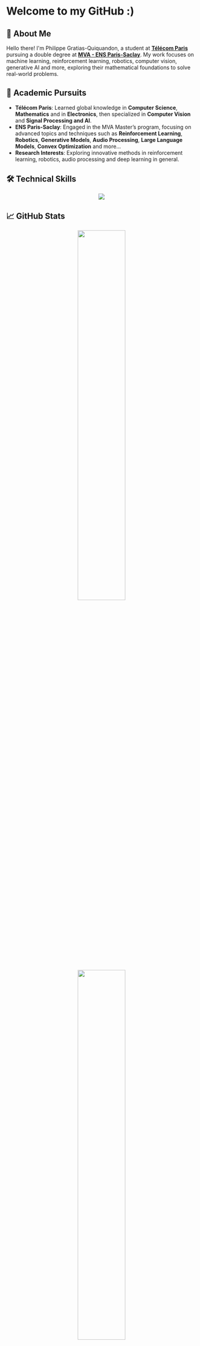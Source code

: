# Welcome to my GitHub :)

## 🌟 About Me

Hello there! I'm Philippe Gratias-Quiquandon, a student at [**Télécom Paris**](https://www.telecom-paris.fr) pursuing a double degree at [**MVA - ENS Paris-Saclay**](https://www.master-mva.com/). My work focuses on machine learning, reinforcement learning, robotics, computer vision, generative AI and more, exploring their mathematical foundations to solve real-world problems.

## 🎯 Academic Pursuits

- **Télécom Paris**: Learned global knowledge in **Computer Science**, **Mathematics** and in **Electronics**, then specialized in **Computer Vision** and **Signal Processing and AI**.
- **ENS Paris-Saclay**: Engaged in the MVA Master’s program, focusing on advanced topics and techniques such as **Reinforcement Learning**, **Robotics**, **Generative Models**, **Audio Processing**, **Large Language Models**, **Convex Optimization** and more...
- **Research Interests**: Exploring innovative methods in reinforcement learning, robotics, audio processing and deep learning in general.

## 🛠️ Technical Skills

<p align="center">
  <img src="https://skillicons.dev/icons?i=python,cpp,c,java,javascript,latex,pytorch,bash,ros">
</p>

## 📈 GitHub Stats

<p align="center">
  <img height="50%" width="auto" src="https://github-readme-stats.vercel.app/api?username=Planeurzik&show_icons=true&theme=merko&hide_border=true&hide=issues,stars&bg_color=00000000&rank_icon=github">
  <img height="50%" width="auto" src="https://github-readme-stats.vercel.app/api/top-langs/?username=Planeurzik&layout=compact&hide_border=true&theme=merko&bg_color=00000000&langs_count=6">
</p>
